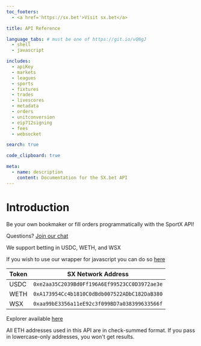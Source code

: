 ```yaml
---
toc_footers:
  - <a href='https://sx.bet'>Visit sx.bet</a>

title: API Reference

language_tabs: # must be one of https://git.io/vQNgJ
  - shell
  - javascript

includes:
  - apiKey
  - markets
  - leagues
  - sports
  - fixtures
  - trades
  - livescores
  - metadata
  - orders
  - unitconversion
  - eip712signing
  - fees
  - websocket

search: true

code_clipboard: true

meta:
  - name: description
    content: Documentation for the SX.bet API
---
```


# Introduction

Be your own bookmaker or fill orders programmatically with the SportX API!

Questions? [Join our chat](https://discord.gg/xXUynCX)

We support betting in USDC, WETH, and WSX

If you wish to use our wrapper for javascript you can do so [here](https://github.com/sportx-bet/sportx-js)

| Token | SX Network Address                           |
| ----- | -------------------------------------------- |
| USDC  | `0xe2aa35C2039Bd0Ff196A6Ef99523CC0D3972ae3e` |
| WETH  | `0xA173954Cc4b1810C0dBdb007522ADbC182DaB380` |
| WSX   | `0xaa99bE3356a11eE92c3f099BD7a038399633566f` |

Explorer available [here](https://explorer.sx.technology) 

<aside class="notice">
All ETH addresses used in this API are in check-summed format. If you pass in lowercase-only addresses, you won't get results.
</aside>
